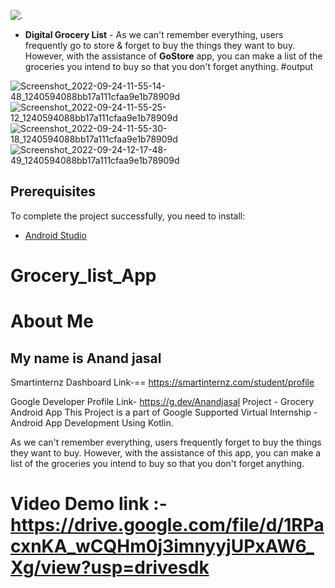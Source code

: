 ![.](https://media.giphy.com/media/Mr944mRsG5C3AMqwEL/giphy.gif)


- <b>Digital Grocery List</b> - As we can't remember everything, users frequently go to store & forget to buy the things they want to buy. However, with the assistance of <b>GoStore</b> app, you can make a list of the groceries you intend to buy so that you don't forget anything.
#output

![Screenshot_2022-09-24-11-55-14-48_1240594088bb17a111cfaa9e1b78909d](https://user-images.githubusercontent.com/110631475/192086195-981c9dee-0dea-4f03-9641-ef4d9ae65e95.jpg)
![Screenshot_2022-09-24-11-55-25-12_1240594088bb17a111cfaa9e1b78909d](https://user-images.githubusercontent.com/110631475/192086238-c3594179-3e79-41e7-88b4-babb4b739328.jpg)
![Screenshot_2022-09-24-11-55-30-18_1240594088bb17a111cfaa9e1b78909d](https://user-images.githubusercontent.com/110631475/192086241-0b00fca4-944d-4e45-9026-fade90e1c187.jpg)
![Screenshot_2022-09-24-12-17-48-49_1240594088bb17a111cfaa9e1b78909d](https://user-images.githubusercontent.com/110631475/192086244-eabf690d-3969-4243-aef6-ba8022fecf7c.jpg)

Prerequisites
------------

To complete the project successfully, you need to install:
- [Android Studio](https://www.geeksforgeeks.org/guide-to-install-and-set-up-android-studio/)
# Grocery_list_App


# About Me


## My name is Anand jasal

Smartinternz Dashboard Link-== https://smartinternz.com/student/profile

Google Developer Profile Link- https://g.dev/Anandjasal 
Project - Grocery Android App
This Project is a part of Google Supported Virtual Internship - Android App Development Using Kotlin.

As we can't remember everything, users frequently forget to buy the things they want to buy. However, with the assistance of this app, you can make a list of the groceries you intend to buy so that you don't forget anything.


# Video Demo link :- https://drive.google.com/file/d/1RPacxnKA_wCQHm0j3imnyyjUPxAW6_Xg/view?usp=drivesdk


